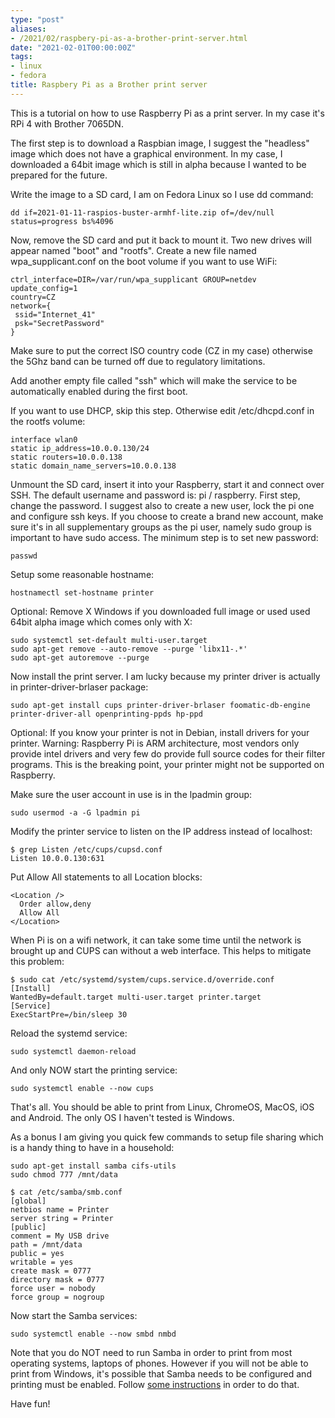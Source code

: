 ```yaml
---
type: "post"
aliases:
- /2021/02/raspbery-pi-as-a-brother-print-server.html
date: "2021-02-01T00:00:00Z"
tags:
- linux
- fedora
title: Raspbery Pi as a Brother print server
---
```


This is a tutorial on how to use Raspberry Pi as a print server. In my
case it's RPi 4 with Brother 7065DN.

The first step is to download a Raspbian image, I suggest the
"headless" image which does not have a graphical environment. In my
case, I downloaded a 64bit image which is still in alpha because I
wanted to be prepared for the future.

Write the image to a SD card, I am on Fedora Linux so I use dd command:

    dd if=2021-01-11-raspios-buster-armhf-lite.zip of=/dev/null status=progress bs%4096

Now, remove the SD card and put it back to mount it. Two new drives
will appear named "boot" and "rootfs". Create a new file named
wpa_supplicant.conf on the boot volume if you want to use WiFi:

    ctrl_interface=DIR=/var/run/wpa_supplicant GROUP=netdev
    update_config=1
    country=CZ
    network={
     ssid="Internet_41"
     psk="SecretPassword"
    }

Make sure to put the correct ISO country code (CZ in my case)
otherwise the 5Ghz band can be turned off due to regulatory
limitations.

Add another empty file called "ssh" which will make the service to be
automatically enabled during the first boot.

If you want to use DHCP, skip this step. Otherwise edit
/etc/dhcpd.conf in the rootfs volume:

    interface wlan0
    static ip_address=10.0.0.130/24
    static routers=10.0.0.138
    static domain_name_servers=10.0.0.138

Unmount the SD card, insert it into your Raspberry, start it and
connect over SSH. The default username and password is: pi /
raspberry. First step, change the password. I suggest also to create a
new user, lock the pi one and configure ssh keys. If you choose to
create a brand new account, make sure it's in all supplementary groups
as the pi user, namely sudo group is important to have sudo access.
The minimum step is to set new password:

    passwd

Setup some reasonable hostname:

    hostnamectl set-hostname printer

Optional: Remove X Windows if you downloaded full image or used used
64bit alpha image which comes only with X:

    sudo systemctl set-default multi-user.target
    sudo apt-get remove --auto-remove --purge 'libx11-.*'
    sudo apt-get autoremove --purge

Now install the print server. I am lucky because my printer driver is
actually in printer-driver-brlaser package:

    sudo apt-get install cups printer-driver-brlaser foomatic-db-engine printer-driver-all openprinting-ppds hp-ppd

Optional: If you know your printer is not in Debian, install drivers
for your printer. Warning: Raspberry Pi is ARM architecture, most
vendors only provide intel drivers and very few do provide full source
codes for their filter programs. This is the breaking point, your
printer might not be supported on Raspberry.

Make sure the user account in use is in the lpadmin group:

    sudo usermod -a -G lpadmin pi

Modify the printer service to listen on the IP address instead of localhost:

    $ grep Listen /etc/cups/cupsd.conf
    Listen 10.0.0.130:631

Put Allow All statements to all Location blocks:

    <Location />
      Order allow,deny
      Allow All
    </Location>

When Pi is on a wifi network, it can take some time until the network
is brought up and CUPS can without a web interface. This helps to
mitigate this problem:

    $ sudo cat /etc/systemd/system/cups.service.d/override.conf
    [Install]
    WantedBy=default.target multi-user.target printer.target
    [Service]
    ExecStartPre=/bin/sleep 30

Reload the systemd service:

    sudo systemctl daemon-reload

And only NOW start the printing service:

    sudo systemctl enable --now cups

That's all. You should be able to print from Linux, ChromeOS, MacOS,
iOS and Android. The only OS I haven't tested is Windows.

As a bonus I am giving you quick few commands to setup file sharing
which is a handy thing to have in a household:

    sudo apt-get install samba cifs-utils
    sudo chmod 777 /mnt/data

    $ cat /etc/samba/smb.conf
    [global]
    netbios name = Printer
    server string = Printer
    [public]
    comment = My USB drive
    path = /mnt/data
    public = yes
    writable = yes
    create mask = 0777
    directory mask = 0777
    force user = nobody
    force group = nogroup

Now start the Samba services:

    sudo systemctl enable --now smbd nmbd

Note that you do NOT need to run Samba in order to print from most
operating systems, laptops of phones. However if you will not be able
to print from Windows, it's possible that Samba needs to be configured
and printing must be enabled. Follow [some
instructions](https://wiki.debian.org/SystemPrinting#CUPS_and_Samba)
in order to do that.

Have fun!

